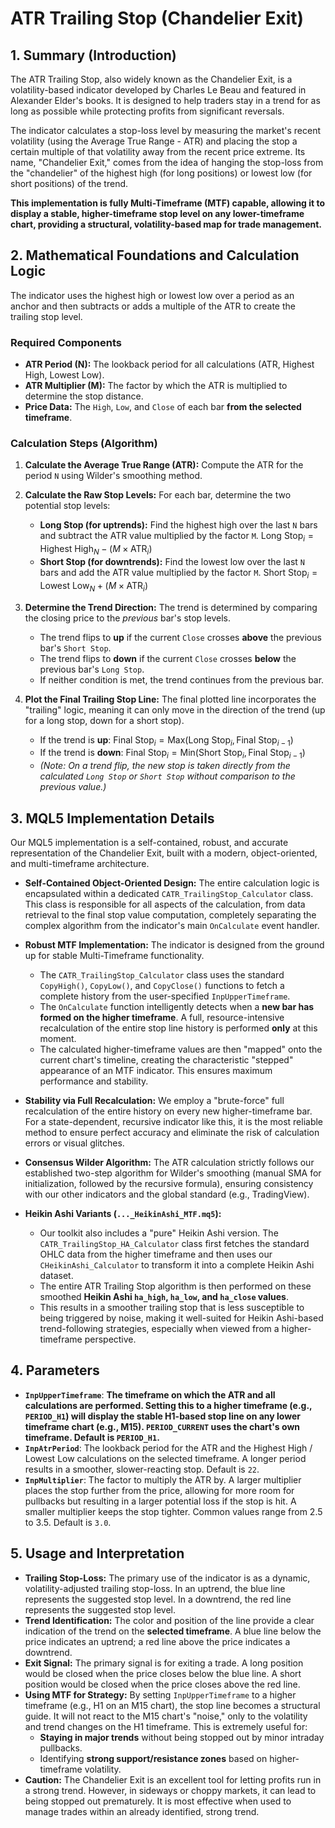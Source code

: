 # ATR Trailing Stop (Chandelier Exit)

## 1. Summary (Introduction)

The ATR Trailing Stop, also widely known as the Chandelier Exit, is a volatility-based indicator developed by Charles Le Beau and featured in Alexander Elder's books. It is designed to help traders stay in a trend for as long as possible while protecting profits from significant reversals.

The indicator calculates a stop-loss level by measuring the market's recent volatility (using the Average True Range - ATR) and placing the stop a certain multiple of that volatility away from the recent price extreme. Its name, "Chandelier Exit," comes from the idea of hanging the stop-loss from the "chandelier" of the highest high (for long positions) or lowest low (for short positions) of the trend.

**This implementation is fully Multi-Timeframe (MTF) capable, allowing it to display a stable, higher-timeframe stop level on any lower-timeframe chart, providing a structural, volatility-based map for trade management.**

## 2. Mathematical Foundations and Calculation Logic

The indicator uses the highest high or lowest low over a period as an anchor and then subtracts or adds a multiple of the ATR to create the trailing stop level.

### Required Components

- **ATR Period (N):** The lookback period for all calculations (ATR, Highest High, Lowest Low).
- **ATR Multiplier (M):** The factor by which the ATR is multiplied to determine the stop distance.
- **Price Data:** The `High`, `Low`, and `Close` of each bar **from the selected timeframe**.

### Calculation Steps (Algorithm)

1. **Calculate the Average True Range (ATR):** Compute the ATR for the period `N` using Wilder's smoothing method.

2. **Calculate the Raw Stop Levels:** For each bar, determine the two potential stop levels:

   - **Long Stop (for uptrends):** Find the highest high over the last `N` bars and subtract the ATR value multiplied by the factor `M`.
     $\text{Long Stop}_i = \text{Highest High}_{N} - (M \times \text{ATR}_i)$
   - **Short Stop (for downtrends):** Find the lowest low over the last `N` bars and add the ATR value multiplied by the factor `M`.
     $\text{Short Stop}_i = \text{Lowest Low}_{N} + (M \times \text{ATR}_i)$

3. **Determine the Trend Direction:** The trend is determined by comparing the closing price to the _previous_ bar's stop levels.

   - The trend flips to **up** if the current `Close` crosses **above** the previous bar's `Short Stop`.
   - The trend flips to **down** if the current `Close` crosses **below** the previous bar's `Long Stop`.
   - If neither condition is met, the trend continues from the previous bar.

4. **Plot the Final Trailing Stop Line:** The final plotted line incorporates the "trailing" logic, meaning it can only move in the direction of the trend (up for a long stop, down for a short stop).
   - If the trend is **up**:
     $\text{Final Stop}_i = \text{Max}(\text{Long Stop}_i, \text{Final Stop}_{i-1})$
   - If the trend is **down**:
     $\text{Final Stop}_i = \text{Min}(\text{Short Stop}_i, \text{Final Stop}_{i-1})$
   - _(Note: On a trend flip, the new stop is taken directly from the calculated `Long Stop` or `Short Stop` without comparison to the previous value.)_

## 3. MQL5 Implementation Details

Our MQL5 implementation is a self-contained, robust, and accurate representation of the Chandelier Exit, built with a modern, object-oriented, and multi-timeframe architecture.

- **Self-Contained Object-Oriented Design:** The entire calculation logic is encapsulated within a dedicated `CATR_TrailingStop_Calculator` class. This class is responsible for all aspects of the calculation, from data retrieval to the final stop value computation, completely separating the complex algorithm from the indicator's main `OnCalculate` event handler.

- **Robust MTF Implementation:** The indicator is designed from the ground up for stable Multi-Timeframe functionality.

  - The `CATR_TrailingStop_Calculator` class uses the standard `CopyHigh()`, `CopyLow()`, and `CopyClose()` functions to fetch a complete history from the user-specified `InpUpperTimeframe`.
  - The `OnCalculate` function intelligently detects when a **new bar has formed on the higher timeframe**. A full, resource-intensive recalculation of the entire stop line history is performed **only** at this moment.
  - The calculated higher-timeframe values are then "mapped" onto the current chart's timeline, creating the characteristic "stepped" appearance of an MTF indicator. This ensures maximum performance and stability.

- **Stability via Full Recalculation:** We employ a "brute-force" full recalculation of the entire history on every new higher-timeframe bar. For a state-dependent, recursive indicator like this, it is the most reliable method to ensure perfect accuracy and eliminate the risk of calculation errors or visual glitches.

- **Consensus Wilder Algorithm:** The ATR calculation strictly follows our established two-step algorithm for Wilder's smoothing (manual SMA for initialization, followed by the recursive formula), ensuring consistency with our other indicators and the global standard (e.g., TradingView).

- **Heikin Ashi Variants (`..._HeikinAshi_MTF.mq5`):**
  - Our toolkit also includes a "pure" Heikin Ashi version. The `CATR_TrailingStop_HA_Calculator` class first fetches the standard OHLC data from the higher timeframe and then uses our `CHeikinAshi_Calculator` to transform it into a complete Heikin Ashi dataset.
  - The entire ATR Trailing Stop algorithm is then performed on these smoothed **Heikin Ashi `ha_high`, `ha_low`, and `ha_close` values**.
  - This results in a smoother trailing stop that is less susceptible to being triggered by noise, making it well-suited for Heikin Ashi-based trend-following strategies, especially when viewed from a higher-timeframe perspective.

## 4. Parameters

- **`InpUpperTimeframe`**: **The timeframe on which the ATR and all calculations are performed. Setting this to a higher timeframe (e.g., `PERIOD_H1`) will display the stable H1-based stop line on any lower timeframe chart (e.g., M15). `PERIOD_CURRENT` uses the chart's own timeframe. Default is `PERIOD_H1`.**
- **`InpAtrPeriod`**: The lookback period for the ATR and the Highest High / Lowest Low calculations on the selected timeframe. A longer period results in a smoother, slower-reacting stop. Default is `22`.
- **`InpMultiplier`**: The factor to multiply the ATR by. A larger multiplier places the stop further from the price, allowing for more room for pullbacks but resulting in a larger potential loss if the stop is hit. A smaller multiplier keeps the stop tighter. Common values range from 2.5 to 3.5. Default is `3.0`.

## 5. Usage and Interpretation

- **Trailing Stop-Loss:** The primary use of the indicator is as a dynamic, volatility-adjusted trailing stop-loss. In an uptrend, the blue line represents the suggested stop level. In a downtrend, the red line represents the suggested stop level.
- **Trend Identification:** The color and position of the line provide a clear indication of the trend on the **selected timeframe**. A blue line below the price indicates an uptrend; a red line above the price indicates a downtrend.
- **Exit Signal:** The primary signal is for exiting a trade. A long position would be closed when the price closes below the blue line. A short position would be closed when the price closes above the red line.
- **Using MTF for Strategy:** By setting `InpUpperTimeframe` to a higher timeframe (e.g., H1 on an M15 chart), the stop line becomes a structural guide. It will not react to the M15 chart's "noise," only to the volatility and trend changes on the H1 timeframe. This is extremely useful for:
  - **Staying in major trends** without being stopped out by minor intraday pullbacks.
  - Identifying **strong support/resistance zones** based on higher-timeframe volatility.
- **Caution:** The Chandelier Exit is an excellent tool for letting profits run in a strong trend. However, in sideways or choppy markets, it can lead to being stopped out prematurely. It is most effective when used to manage trades within an already identified, strong trend.
